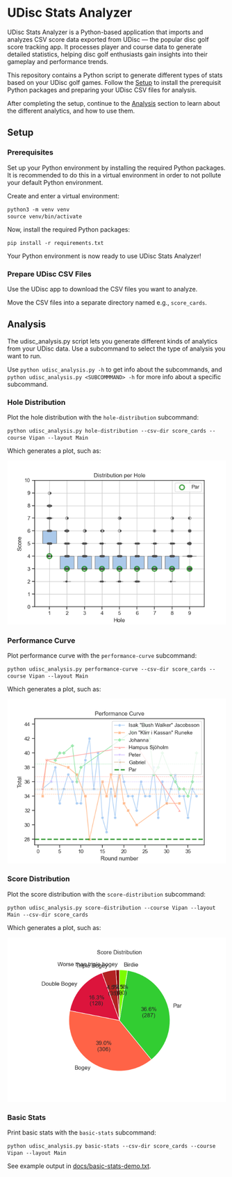 # UDisc Stats Analyzer

UDisc Stats Analyzer is a Python-based application that imports and analyzes CSV
score data exported from UDisc — the popular disc golf score tracking app. It
processes player and course data to generate detailed statistics, helping disc
golf enthusiasts gain insights into their gameplay and performance trends.

This repository contains a Python script to generate different types of stats
based on your UDisc golf games. Follow the [Setup](#setup) to install the
prerequisit Python packages and preparing your UDisc CSV files for analysis.

After completing the setup, continue to the [Analysis](#analysis) section to
learn about the different analytics, and how to use them.

## Setup

### Prerequisites

Set up your Python environment by installing the required Python packages. It is
recommended to do this in a virtual environment in order to not pollute your
default Python environment.

Create and enter a virtual environment:

```
python3 -m venv venv
source venv/bin/activate
```

Now, install the required Python packages:

```
pip install -r requirements.txt
```

Your Python environment is now ready to use UDisc Stats Analyzer!

### Prepare UDisc CSV Files

Use the UDisc app to download the CSV files you want to analyze.

Move the CSV files into a separate directory named e.g., `score_cards`.

## Analysis

The udisc_analysis.py script lets you generate different kinds of analytics from
your UDisc data. Use a subcommand to select the type of analysis you want to
run.

Use `python udisc_analysis.py -h` to get info about the subcommands, and
`python udisc_analysis.py <SUBCOMMMAND> -h` for more info about a specific
subcommand.

### Hole Distribution

Plot the hole distribution with the `hole-distribution` subcommand:

```
python udisc_analysis.py hole-distribution --csv-dir score_cards --course Vipan --layout Main
```

Which generates a plot, such as:

![hole-distribution-demo](docs/hole-distribution-demo.png)

### Performance Curve

Plot performance curve with the `performance-curve` subcommand:

```
python udisc_analysis.py performance-curve --csv-dir score_cards --course Vipan --layout Main
```

Which generates a plot, such as:

![performance-curve-demo](docs/performance-curve-demo.png)

### Score Distribution

Plot the score distribution with the `score-distribution` subcommand:

```
python udisc_analysis.py score-distribution --course Vipan --layout Main --csv-dir score_cards
```

Which generates a plot, such as:

![score-distribution-demo](docs/score-distribution-demo.png)

### Basic Stats

Print basic stats with the `basic-stats` subcommand:

```
python udisc_analysis.py basic-stats --csv-dir score_cards --course Vipan --layout Main
```

See example output in [docs/basic-stats-demo.txt](./docs/basic-stats-demo.txt).
